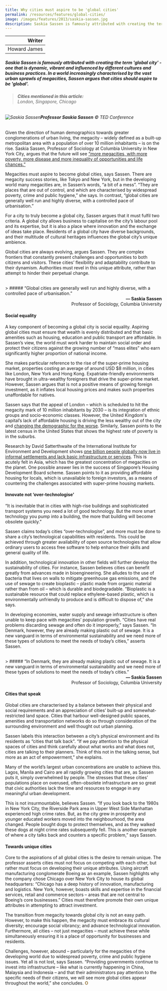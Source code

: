 ```yaml
---
title: Why cities must aspire to be 'global cities'
permalink: /resources/features/global-cities/
image: /images/features/2013/saskia-sassen.jpg
description: Saskia Sassen is famously attributed with creating the term 'global city' - one that is dynamic, vibrant and influenced by different cultures and business practices. In a world increasingly characterised by the vast urban sprawls of megacities, Sassen argues that cities should aspire to be 'global'.
---
```


| Writer |
|---:|
| Howard James |

##### Saskia Sassen is famously attributed with creating the term 'global city' - one that is dynamic, vibrant and influenced by different cultures and business practices. In a world increasingly characterised by the vast urban sprawls of megacities, Sassen argues that cities should aspire to be 'global'.

> ###### **Cities mentioned in this article:** <br> London, Singapore, Chicago

###### ![Saskia Sassen](/images/features/2013/saskia-sassen.jpg/)**Professor Saskia Sassen** © TED Conference

Given the direction of human demographics towards greater conglomerations of urban living, the megacity – widely defined as a built-up metropolitan area with a population of over 10 million inhabitants – is on the rise. Saskia Sassen, Professor of Sociology at Columbia University in New York City, argues that the future will see [“more megacities, with more poverty, more disease and more inequality of opportunities and life chances.”](http://www.saskiasassen.com/PDFs/publications/Looming-Disaster-and-Endless-Opportunity.pdf)

Megacities must aspire to become global cities, says Sassen. There are megacity success stories, like Tokyo and New York, but in the developing world many megacities are, in Sassen’s words, “a bit of a mess”. “They are places that are out of control, and which are characterised by widespread poverty, crime and public hygiene,” she says. In contrast, “global cities are generally well run and highly diverse, with a controlled pace of urbanisation.”

For a city to truly become a global city, Sassen argues that it must fulfil two criteria. A global city allows business to capitalise on the city’s labour pool and its expertise, but it is also a place where innovation and the exchange of ideas take place. Residents of a global city have diverse backgrounds, and their multitude of cultural heritages influences the global city’s unique ambience.

Global cities are always evolving, argues Sassen. They are complex frontiers that constantly present challenges and opportunities to both citizens and visitors. These cities’ flexibility and adaptability contribute to their dynamism. Authorities must revel in this unique attribute, rather than attempt to hinder their perpetual change.

<br>
> ##### “Global cities are generally well run and highly diverse, with a controlled pace of urbanisation.”

<div align="right"><b>— Saskia Sassen</b><br> Professor of Sociology, Columbia University</div>

#### **Social equality**

A key component of becoming a global city is social equality. Aspiring global cities must ensure that wealth is evenly distributed and that basic amenities such as housing, education and public transport are affordable. In Sassen’s view, the world must work harder to maintain social order and protect their citizens against the growing number of “mass elites” who earn significantly higher proportion of national income.

She makes particular reference to the rise of the super-prime housing market, properties costing an average of around USD $8 million, in cities like London, New York and Hong Kong. Expatriate-friendly environments have brought in ultra-wealthy foreigners that drive the super-prime market. However, Sassen argues that is not a positive means of growing foreign investment, as it inflates local housing prices and makes such properties unaffordable for natives.

Sassen says that the appeal of London – which is scheduled to hit the megacity mark of 10 million inhabitants by 2030 – is its integration of ethnic groups and socio-economic classes. However, the United Kingdom's capital’s lack of affordable housing is driving the less wealthy out of the city and [changing the demographic for the worse](http://world.time.com/2013/10/09/londons-tale-of-two-cities-inequality-worsens-in-europes-booming-metropolis/). Similarly, Sassen points to the latest census in the United States that shows the highest rate of poverty is in the suburbs.

Research by David Satterthwaite of the International Institute for Environment and Development shows [one billion people globally now live in informal settlements and lack basic infrastructure or services](http://www.iied.org/beyond-millennium-development-goals). This is acutely felt in Asia, which has the greatest concentration of megacities on the planet. One possible answer lies in the success of Singapore’s Housing Development Board scheme. Sassen points to it as providing affordable housing for locals, which is unavailable to foreign investors, as a means of countering the challenges associated with super-prime housing markets.

#### **Innovate not ‘over-technologise'**

“It is inevitable that in cities with high-rise buildings and sophisticated transport systems you need a lot of good technology. But the more smart technology you pump into a building, the more that building will become obsolete quickly.”

Sassen claims today’s cities “over-technologise”, and more must be done to share a city’s technological capabilities with residents. This could be achieved through greater availability of open source technologies that allow ordinary users to access free software to help enhance their skills and general quality of life.

In addition, technological innovation in other fields will further develop the sustainability of cities. For instance, Sassen believes cities can benefit greatly from advances made in bioengineering. She alludes to the use of bacteria that lives on walls to mitigate greenhouse gas emissions, and the use of sewage to create bioplastic – plastic made from organic material rather than from oil – which is durable and biodegradable. “Bioplastic is a sustainable resource that could replace ethylene-based plastic, which is environmentally unfriendly to produce and is difficult to dispose of,” she says.

In developing economies, water supply and sewage infrastructure is often unable to keep pace with megacities’ population growth. “Cities have real problems discarding sewage and often do it improperly,” says Sassen. “In Denmark, however, they are already making plastic out of sewage. It is a new vanguard in terms of environmental sustainability and we need more of these types of solutions to meet the needs of today’s cities,” asserts Sassen.

<br> 
> ##### “In Denmark, they are already making plastic out of sewage. It is a new vanguard in terms of environmental sustainability and we need more of these types of solutions to meet the needs of today’s cities.”

<div align="right"><b>— Saskia Sassen</b><br> Professor of Sociology, Columbia University</div>

#### **Cities that speak**

Global cities are characterised by a balance between their physical and social requirements and an appreciation of cities’ built-up and somewhat-restricted land space. Cities that harbour well-designed public spaces, amenities and transportation networks do so through consideration of the surrounding environment and well thought out urban planning.

Sassen labels this interaction between a city’s physical environment and its residents as “cities that talk back". “If we pay attention to the physical spaces of cities and think carefully about what works and what does not, cities are talking to their planners. Think of this not in the talking sense, but more as an act of empowerment,” she explains.

Many of the world’s largest urban concentrations are unable to achieve this. Lagos, Manila and Cairo are all rapidly growing cities that are, as Sassen puts it, simply overwhelmed by people. The stresses that these cities’ populations place on overused, often-obsolete infrastructure are so great that civic authorities lack the time and resources to engage in any meaningful urban development.

This is not insurmountable, believes Sassen. “If you look back to the 1980s in New York City, the Riverside Park area in Upper West Side Manhattan experienced high crime rates. But, as the city grew in prosperity and younger educated workers moved into the neighbourhood, the area changed. People bought dogs to protect themselves, and as they walked these dogs at night crime rates subsequently fell. This is another example of where a city talks back and counters a specific problem,” says Sassen.

#### **Towards unique cities**

Core to the aspirations of all global cities is the desire to remain unique. The professor asserts cities must not focus on competing with each other, but rather must focus on developing their unique attributes. Using aircraft manufacturing conglomerate Boeing as an example, Sassen highlights why the company chose Chicago over New York City to house its global headquarters: “Chicago has a deep history of innovation, manufacturing and logistics. New York, however, boasts skills and expertise in the financial services, retail and commerce sectors – areas that are not central to Boeing’s core businesses.” Cities must therefore promote their own unique attributes in attempting to attract investment.

The transition from megacity towards global city is not an easy path. However, to make this happen, the megacity must embrace its cultural diversity; encourage social vibrancy; and advance technological innovation. Furthermore, all cities – not just megacities – must achieve these while simultaneously ensuring it is a place of opportunity for businesses and residents.

Challenges, however, abound – particularly for the megacities of the developing world due to widespread poverty, crime and public hygiene issues. Yet all is not lost, says Sassen. “Providing governments continue to invest into infrastructure – like what is currently happening in China, Malaysia and Indonesia – and that their administrators pay attention to the specific needs of their citizens, we will see more global cities appear throughout the world,” she concludes. **<font color="#967942">O</font>**
